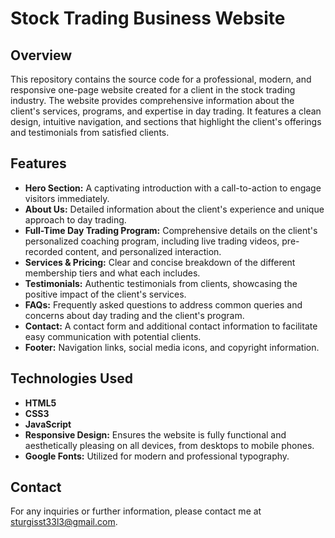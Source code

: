 # Stock Trading Business Website

## Overview
This repository contains the source code for a professional, modern, and responsive one-page website created for a client in the stock trading industry. The website provides comprehensive information about the client's services, programs, and expertise in day trading. It features a clean design, intuitive navigation, and sections that highlight the client's offerings and testimonials from satisfied clients.

## Features
- **Hero Section:** A captivating introduction with a call-to-action to engage visitors immediately.
- **About Us:** Detailed information about the client's experience and unique approach to day trading.
- **Full-Time Day Trading Program:** Comprehensive details on the client's personalized coaching program, including live trading videos, pre-recorded content, and personalized interaction.
- **Services & Pricing:** Clear and concise breakdown of the different membership tiers and what each includes.
- **Testimonials:** Authentic testimonials from clients, showcasing the positive impact of the client's services.
- **FAQs:** Frequently asked questions to address common queries and concerns about day trading and the client's program.
- **Contact:** A contact form and additional contact information to facilitate easy communication with potential clients.
- **Footer:** Navigation links, social media icons, and copyright information.

## Technologies Used
- **HTML5**
- **CSS3**
- **JavaScript**
- **Responsive Design:** Ensures the website is fully functional and aesthetically pleasing on all devices, from desktops to mobile phones.
- **Google Fonts:** Utilized for modern and professional typography.

## Contact
For any inquiries or further information, please contact me at [sturgisst33l3@gmail.com](mailto:sturgist33l3@gmail.com).
